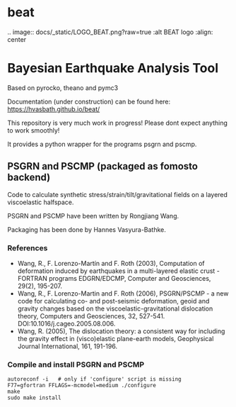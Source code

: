 
# beat

 .. image:: docs/_static/LOGO_BEAT.png?raw=true
    :alt BEAT logo
    :align: center

# Bayesian Earthquake Analysis Tool

Based on pyrocko, theano and pymc3

Documentation (under construction) can be found here:
https://hvasbath.github.io/beat/

This repository is very much work in progress!
Please dont expect anything to work smoothly!

It provides a python wrapper for the programs psgrn and pscmp.

## PSGRN and PSCMP (packaged as fomosto backend)

Code to calculate synthetic stress/strain/tilt/gravitational fields on a
layered viscoelastic halfspace.

PSGRN and PSCMP have been written by Rongjiang Wang.

Packaging has been done by Hannes Vasyura-Bathke.

### References

- Wang, R., F. Lorenzo-Martín and F. Roth (2003), Computation of deformation
  induced by earthquakes in a multi-layered elastic crust - FORTRAN programs
  EDGRN/EDCMP, Computer and Geosciences, 29(2), 195-207.
- Wang, R., F. Lorenzo-Martin and F. Roth (2006), PSGRN/PSCMP - a new code for
  calculating co- and post-seismic deformation, geoid and gravity changes
  based on the viscoelastic-gravitational dislocation theory, Computers and
  Geosciences, 32, 527-541. DOI:10.1016/j.cageo.2005.08.006.
- Wang, R. (2005), The dislocation theory: a consistent way for including the
  gravity effect in (visco)elastic plane-earth models, Geophysical Journal
  International, 161, 191-196.

### Compile and install PSGRN and PSCMP
```
autoreconf -i   # only if 'configure' script is missing
F77=gfortran FFLAGS=-mcmodel=medium ./configure
make
sudo make install
```
